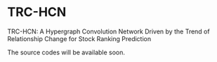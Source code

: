 # TRC-HCN
TRC-HCN: A Hypergraph Convolution Network Driven by the Trend of Relationship Change for Stock Ranking Prediction


The source codes will be available soon.
